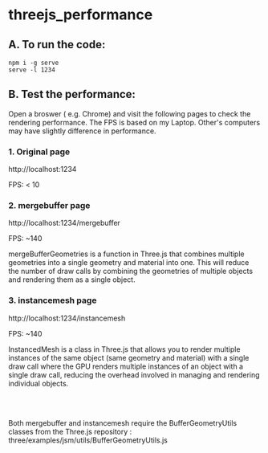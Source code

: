 # threejs_performance

## A. To run the code:

```
npm i -g serve
serve -l 1234
```

## B. Test the performance:

Open a broswer ( e.g. Chrome) and visit the following pages to check the rendering performance. The FPS is based on my Laptop. Other's computers may have slightly difference in performance.

### 1. Original page

http://localhost:1234

FPS: < 10

### 2. mergebuffer page

http://localhost:1234/mergebuffer

FPS: ~140

mergeBufferGeometries is a function in Three.js that combines multiple geometries into a single geometry and material into one. This will reduce the number of draw calls by combining the geometries of multiple objects and rendering them as a single object.

### 3. instancemesh page

http://localhost:1234/instancemesh

FPS: ~140

InstancedMesh is a class in Three.js that allows you to render multiple instances of the same object (same geometry and material) with a single draw call where the GPU renders multiple instances of an object with a single draw call, reducing the overhead involved in managing and rendering individual objects.

<br><br>

Both mergebuffer and instancemesh require the BufferGeometryUtils classes from the Three.js repository : three/examples/jsm/utils/BufferGeometryUtils.js
